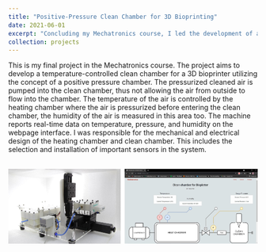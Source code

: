 ```yaml
---
title: "Positive-Pressure Clean Chamber for 3D Bioprinting"
date: 2021-06-01
excerpt: "Concluding my Mechatronics course, I led the development of a temperature-controlled clean chamber for a 3D bioprinter, employing a positive pressure concept. My responsibilities included mechanical and electrical design, sensor selection, and installation, as well as real-time data reporting through a webpage interface.<br/><br/><img src='/images/projects_images/6.png'>"
collection: projects
---
```


This is my final project in the Mechatronics course. The project aims to develop a temperature-controlled clean chamber for a 3D bioprinter utilizing the concept of a positive pressure chamber. The pressurized cleaned air is pumped into the clean chamber, thus not allowing the air from outside to flow into the chamber. The temperature of the air is controlled by the heating chamber where the air is pressurized before entering the clean chamber, the humidity of the air is measured in this area too. The machine reports real-time data on temperature, pressure, and humidity on the webpage interface. I was responsible for the mechanical and electrical design of the heating chamber and clean chamber. This includes the selection and installation of important sensors in the system.

<br/><img src='/images/projects_images/6.png'>